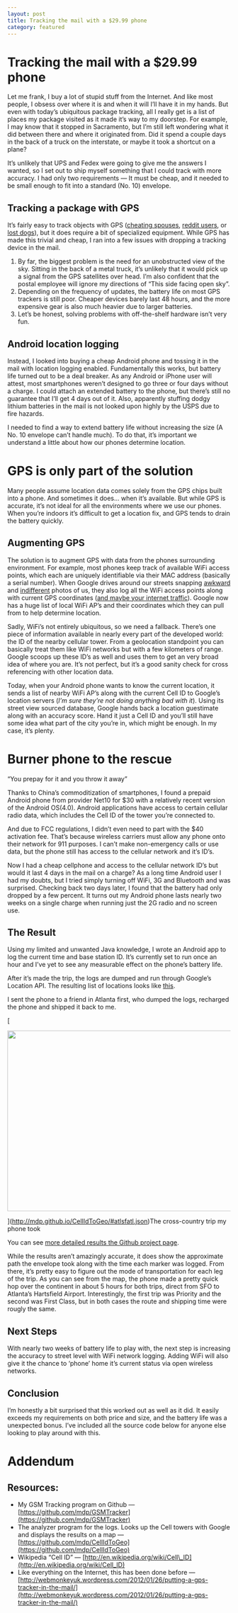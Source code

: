 ```yaml
---
layout: post
title: Tracking the mail with a $29.99 phone
category: featured
---
```


Tracking the mail with a $29.99 phone
=====================================

Let me frank, I buy a lot of stupid stuff from the Internet. And like most people, I obsess over where it is and when it will I’ll have it in my hands. But even with today’s ubiquitous package tracking, all I really get is a list of places my package visited as it made it’s way to my doorstep. For example, I may know that it stopped in Sacramento, but I’m still left wondering what it did between there and where it originated from. Did it spend a couple days in the back of a truck on the interstate, or maybe it took a shortcut on a plane?

It’s unlikely that UPS and Fedex were going to give me the answers I wanted, so I set out to ship myself something that I could track with more accuracy. I had only two requirements — It must be cheap, and it needed to be small enough to fit into a standard (No. 10) envelope.

Tracking a package with GPS
---------------------------

It’s fairly easy to track objects with GPS ([cheating spouses](http://www.amazon.com/Tracking-Device-Finding-Cheating-Husband/dp/B008981E82), [reddit users](https://www.techdirt.com/articles/20101008/03035211331/guy-finds-fbi-tracking-device-on-car-posts-pics-online-fbi-shows-up-demanding-it-back.shtml), or [lost dogs](http://www.pettracker.com/)), but it does require a bit of specialized equipment. While GPS has made this trivial and cheap, I ran into a few issues with dropping a tracking device in the mail.

1.  By far, the biggest problem is the need for an unobstructed view of the sky. Sitting in the back of a metal truck, it’s unlikely that it would pick up a signal from the GPS satellites over head. I’m also confident that the postal employee will ignore my directions of “This side facing open sky”.
2.  Depending on the frequency of updates, the battery life on most GPS trackers is still poor. Cheaper devices barely last 48 hours, and the more expensive gear is also much heavier due to larger batteries.
3.  Let’s be honest, solving problems with off-the-shelf hardware isn’t very fun.

Android location logging
------------------------

Instead, I looked into buying a cheap Android phone and tossing it in the mail with location logging enabled. Fundamentally this works, but battery life turned out to be a deal breaker. As any Android or iPhone user will attest, most smartphones weren’t designed to go three or four days without a charge. I could attach an extended battery to the phone, but there’s still no guarantee that I’ll get 4 days out of it. Also, apparently stuffing dodgy lithium batteries in the mail is not looked upon highly by the USPS due to fire hazards.

I needed to find a way to extend battery life without increasing the size (A No. 10 envelope can’t handle much). To do that, it’s important we understand a little about how our phones determine location.

GPS is only part of the solution
================================

Many people assume location data comes solely from the GPS chips built into a phone. And sometimes it does… when it’s available. But while GPS is accurate, it’s not ideal for all the environments where we use our phones. When you’re indoors it’s difficult to get a location fix, and GPS tends to drain the battery quickly.

Augmenting GPS
--------------

The solution is to augment GPS with data from the phones surrounding environment. For example, most phones keep track of available WiFi access points, which each are uniquely identifiable via their MAC address (basically a serial number). When Google drives around our streets snapping [awkward](http://top-10-list.org/wp-content/uploads/2012/11/Public-Urination.jpg) and [indifferent](http://assets.nydailynews.com/polopoly_fs/1.1815538.1401819152!/img/httpImage/image.jpg_gen/derivatives/article_970/google-street-view-axe-murderer.jpg?enlarged) photos of us, they also log all the WiFi access points along with current GPS coordinates ([and maybe your internet traffic](http://www.engadget.com/2013/04/22/google-street-view-fine-germany/)). Google now has a huge list of local WiFi AP’s and their coordinates which they can pull from to help determine location.

Sadly, WiFi’s not entirely ubiquitous, so we need a fallback. There’s one piece of information available in nearly every part of the developed world: the ID of the nearby cellular tower. From a geolocation standpoint you can basically treat them like WiFi networks but with a few kilometers of range. Google scoops up these ID’s as well and uses them to get an very broad idea of where you are. It’s not perfect, but it’s a good sanity check for cross referencing with other location data.

Today, when your Android phone wants to know the current location, it sends a list of nearby WiFi AP’s along with the current Cell ID to Google’s location servers (_I’m sure they’re not doing anything bad with it_). Using its street view sourced database, Google hands back a location guestimate along with an accuracy score. Hand it just a Cell ID and you’ll still have some idea what part of the city you’re in, which might be enough. In my case, it’s plenty.

Burner phone to the rescue
==========================

“You prepay for it and you throw it away”

Thanks to China’s commoditization of smartphones, I found a prepaid Android phone from provider Net10 for $30 with a relatively recent version of the Android OS(4.0). Android applications have access to certain cellular radio data, which includes the Cell ID of the tower you’re connected to.

And due to FCC regulations, I didn’t even need to part with the $40 activation fee. That’s because wireless carriers must allow any phone onto their network for 911 purposes. I can’t make non-emergency calls or use data, but the phone still has access to the cellular network and it’s ID’s.

Now I had a cheap cellphone and access to the cellular network ID’s but would it last 4 days in the mail on a charge? As a long time Android user I had my doubts, but I tried simply turning off WiFi, 3G and Bluetooth and was surprised. Checking back two days later, I found that the battery had only dropped by a few percent. It turns out my Android phone lasts nearly two weeks on a single charge when running just the 2G radio and no screen use.

The Result
----------

Using my limited and unwanted Java knowledge, I wrote an Android app to log the current time and base station ID. It’s currently set to run once an hour and I’ve yet to see any measurable effect on the phone’s battery life.

After it’s made the trip, the logs are dumped and run through Google’s Location API. The resulting list of locations looks like [this](https://github.com/mdp/CellIdToGeo/blob/gh-pages/atlsfatl.json).

I sent the phone to a friend in Atlanta first, who dumped the logs, recharged the phone and shipped it back to me.

[

<img alt="" class="ef es eo ex w" src="https://miro.medium.com/max/1400/1\*kvzALID33D-YhjkMpqtdcA.png" width="700" height="408" srcSet="https://miro.medium.com/max/552/1\*kvzALID33D-YhjkMpqtdcA.png 276w, https://miro.medium.com/max/1104/1\*kvzALID33D-YhjkMpqtdcA.png 552w, https://miro.medium.com/max/1280/1\*kvzALID33D-YhjkMpqtdcA.png 640w, https://miro.medium.com/max/1400/1\*kvzALID33D-YhjkMpqtdcA.png 700w" sizes="700px" role="presentation"/>

](http://mdp.github.io/CellIdToGeo/#atlsfatl.json)The cross-country trip my phone took

You can see [more detailed results the Github project page](http://mdp.github.io/CellIdToGeo/#atlsfatl.json).

While the results aren’t amazingly accurate, it does show the approximate path the envelope took along with the time each marker was logged. From there, it’s pretty easy to figure out the mode of transportation for each leg of the trip. As you can see from the map, the phone made a pretty quick hop over the continent in about 5 hours for both trips, direct from SFO to Atlanta’s Hartsfield Airport. Interestingly, the first trip was Priority and the second was First Class, but in both cases the route and shipping time were rougly the same.

Next Steps
----------

With nearly two weeks of battery life to play with, the next step is increasing the accuracy to street level with WiFi network logging. Adding WiFi will also give it the chance to ‘phone’ home it’s current status via open wireless networks.

Conclusion
----------

I’m honestly a bit surprised that this worked out as well as it did. It easily exceeds my requirements on both price and size, and the battery life was a unexpected bonus. I’ve included all the source code below for anyone else looking to play around with this.

Addendum
========

Resources:
----------

*   My GSM Tracking program on Github — [https://github.com/mdp/GSMTracker](https://github.com/mdp/GSMTracker)
*   The analyzer program for the logs. Looks up the Cell towers with Google and displays the results on a map — [https://github.com/mdp/CellIdToGeo](https://github.com/mdp/CellIdToGeo)
*   Wikipedia “Cell ID” — [http://en.wikipedia.org/wiki/Cell\_ID](http://en.wikipedia.org/wiki/Cell_ID)
*   Like everything on the Internet, this has been done before — [http://webmonkeyuk.wordpress.com/2012/01/26/putting-a-gps-tracker-in-the-mail/](http://webmonkeyuk.wordpress.com/2012/01/26/putting-a-gps-tracker-in-the-mail/)
